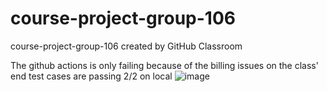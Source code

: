 # course-project-group-106
course-project-group-106 created by GitHub Classroom

The github actions is only failing because of the billing issues on the class' end
test cases are passing 2/2 on local
![image](https://user-images.githubusercontent.com/60597419/194675393-69fedc91-2313-4fdf-aec9-891bf53a3c95.png)
